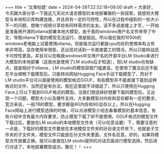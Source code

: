 +++
title = '文章标题'
date = 2024-04-26T22:32:18+08:00
draft = 大家好，今天跟大家分享一下我这几天对大语言模型的本地部署做的一些探索，我想将大模型与本地知识库构建连接，并且具有一定的可控性，所以在过程中碰到的一些大小不一的问题，想做个视频分享给有同样需求的友友。话不多说直接上才艺，一开始是准备用开源的ollama部署本地大模型，由于我的windows用户名文件夹带了中文，导致ollama下载的模型无法运行，很是尴尬。所以我在我的1050ti的windows老电脑上试着使用ollama，但是每次运行都是cpu内存的使用率和占有率非常高，显存使用率很低，还出现对话到一半直接罢工的情况，所以只能转战显卡可控性更高，并且可以忽略我windows中文用户名的开源平台LM Studio来进行大模型的本地部署（这我也是使用了LM studio后才知道），但LM studio也有缺点，就是相对于ollama，LM studio的模型获取门槛更高，在使用了魔法后还不能在平台顺畅下载模型后，只能转向网站Hugging Face手动下载模型了，而对于LM studio平台可以直接使用的模型格式GGUF，有些模型并不能直接下载到这种格式的文件，当然还是有办法，我在这里就不详细说了，所以只使用在Hugging Face上可以下载到GGUF格式的模型。当我们想选择好想要下载的模型后，又出现一个问题，模型大小以及硬件支持，大多数模型对内存和显存都有一定的要求，宽泛来说，一般7B的模型，要求都是8G内存和8G显存以上，所以在Hugging Face网站上进行模型选择的时候，可以点进模型介绍去看看模型的基本信息，有些介绍中含有最大内存要求，防止模型下载了却不能使用。GGUF格式的模型文件下载过后，要放在LM studio的本地模型文件夹（可以任意设置）下，需要注意的一点是，下载好的模型文件要放在本地模型文件夹的孙目录文件夹下，也就是子文件夹的子文件夹，模型文件只能放在孙文件夹里面，文件名任意。好的，如果将模型文件放置正确，就可以直接在LM studio提供的对话页面进行模型选择，然后进行对话了，本地部署模型成功，撒花！！
+++
